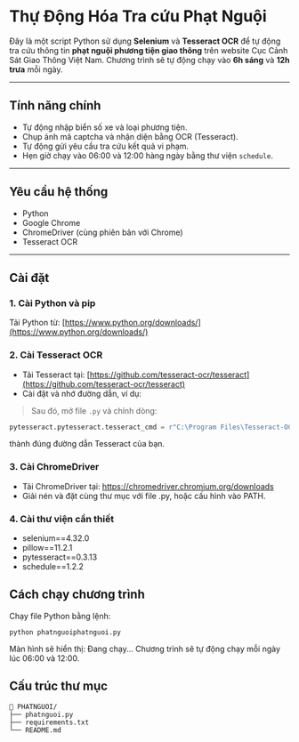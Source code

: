 # Thự Động Hóa Tra cứu Phạt Nguội

Đây là một script Python sử dụng **Selenium** và **Tesseract OCR** để tự động tra cứu thông tin **phạt nguội phương tiện giao thông** trên website Cục Cảnh Sát Giao Thông Việt Nam. Chương trình sẽ tự động chạy vào **6h sáng** và **12h trưa** mỗi ngày.

---

## Tính năng chính

- Tự động nhập biển số xe và loại phương tiện.
- Chụp ảnh mã captcha và nhận diện bằng OCR (Tesseract).
- Tự động gửi yêu cầu tra cứu kết quả vi phạm.
- Hẹn giờ chạy vào 06:00 và 12:00 hàng ngày bằng thư viện `schedule`.

---

## Yêu cầu hệ thống

- Python
- Google Chrome
- ChromeDriver (cùng phiên bản với Chrome)
- Tesseract OCR

---

## Cài đặt

### 1. Cài Python và pip

Tải Python từ: [https://www.python.org/downloads/](https://www.python.org/downloads/)

### 2. Cài Tesseract OCR

- Tải Tesseract tại: [https://github.com/tesseract-ocr/tesseract](https://github.com/tesseract-ocr/tesseract)
-   Cài đặt và nhớ đường dẫn, ví dụ:

> Sau đó, mở file `.py` và chỉnh dòng:
```python
pytesseract.pytesseract.tesseract_cmd = r"C:\Program Files\Tesseract-OCR\tesseract.exe"
```
 thành đúng đường dẫn Tesseract của bạn.
### 3.  Cài ChromeDriver
-   Tải ChromeDriver tại: https://chromedriver.chromium.org/downloads
-   Giải nén và đặt cùng thư mục với file .py, hoặc cấu hình vào PATH.
### 4. Cài thư viện cần thiết
- selenium==4.32.0
- pillow==11.2.1
- pytesseract==0.3.13
- schedule==1.2.2
##  Cách chạy chương trình
Chạy file Python bằng lệnh:

```
python phatnguoiphatnguoi.py
```
Màn hình sẽ hiển thị: Đang chạy...
Chương trình sẽ tự động chạy mỗi ngày lúc 06:00 và 12:00.
##  Cấu trúc thư mục
```
📁 PHATNGUOI/
├── phatnguoi.py
├── requirements.txt
└── README.md
```

